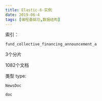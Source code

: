 ```yaml
---
title: Elastic-6-实例 
date: 2019-06-4
tags: [编程基础功,数据结构]
---
```








索引：

```
fund_collective_financing_announcement_a
```

3个分片

1082个文档

类型 type:

```
NewsDoc

doc
```

